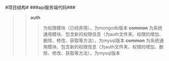 #项目结构#
###api服务端代码### 
>>**auth**
>>>为权限模块（已经弃用），为mongodb版本
**common**
>>>为系统通用模块、包含新的权限信息（为auth文件夹、权限的增加、删除、修改、获取等方法），为mysql版本
**common**
>>>为系统通用模块、包含新的权限信息（为auth文件夹、权限的增加、删除、修改、获取等方法），为mysql版本